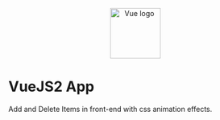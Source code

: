 <p align="center"><a href="https://vuejs.org" target="_blank"><img width="100" src="https://vuejs.org/images/logo.png" alt="Vue logo"></a></p>

# VueJS2 App
Add and Delete Items in front-end with css animation effects.

